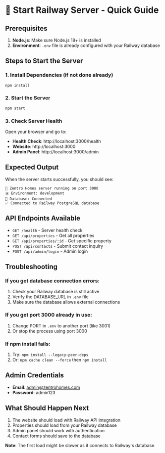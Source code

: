 # 🚀 Start Railway Server - Quick Guide

## Prerequisites
1. **Node.js**: Make sure Node.js 18+ is installed
2. **Environment**: `.env` file is already configured with your Railway database

## Steps to Start the Server

### 1. Install Dependencies (if not done already)
```bash
npm install
```

### 2. Start the Server
```bash
npm start
```

### 3. Check Server Health
Open your browser and go to:
- **Health Check**: http://localhost:3000/health
- **Website**: http://localhost:3000
- **Admin Panel**: http://localhost:3000/admin

## Expected Output
When the server starts successfully, you should see:
```
🚀 Zentro Homes server running on port 3000
📊 Environment: development
🔗 Database: Connected
✅ Connected to Railway PostgreSQL database
```

## API Endpoints Available
- `GET /health` - Server health check
- `GET /api/properties` - Get all properties
- `GET /api/properties/:id` - Get specific property
- `POST /api/contacts` - Submit contact inquiry
- `POST /api/admin/login` - Admin login

## Troubleshooting

### If you get database connection errors:
1. Check your Railway database is still active
2. Verify the DATABASE_URL in `.env` file
3. Make sure the database allows external connections

### If you get port 3000 already in use:
1. Change PORT in `.env` to another port (like 3001)
2. Or stop the process using port 3000

### If npm install fails:
1. Try: `npm install --legacy-peer-deps`
2. Or: `npm cache clean --force` then `npm install`

## Admin Credentials
- **Email**: admin@zentrohomes.com
- **Password**: admin123

## What Should Happen Next
1. The website should load with Railway API integration
2. Properties should load from your Railway database
3. Admin panel should work with authentication
4. Contact forms should save to the database

**Note**: The first load might be slower as it connects to Railway's database.